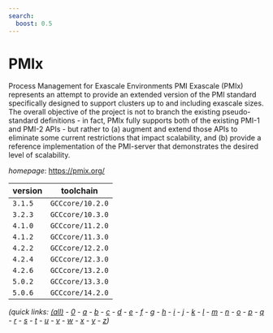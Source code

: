 ```yaml
---
search:
  boost: 0.5
---
```

# PMIx

Process Management for Exascale Environments PMI Exascale (PMIx) represents an attempt to provide an extended version of the PMI standard specifically designed to support clusters up to and including exascale sizes. The overall objective of the project is not to branch the existing pseudo-standard definitions - in fact, PMIx fully supports both of the existing PMI-1 and PMI-2 APIs - but rather to (a) augment and extend those APIs to eliminate some current restrictions that impact scalability, and (b) provide a reference implementation of the PMI-server that demonstrates the desired level of scalability.

*homepage*: <https://pmix.org/>

version | toolchain
--------|----------
``3.1.5`` | ``GCCcore/10.2.0``
``3.2.3`` | ``GCCcore/10.3.0``
``4.1.0`` | ``GCCcore/11.2.0``
``4.1.2`` | ``GCCcore/11.3.0``
``4.2.2`` | ``GCCcore/12.2.0``
``4.2.4`` | ``GCCcore/12.3.0``
``4.2.6`` | ``GCCcore/13.2.0``
``5.0.2`` | ``GCCcore/13.3.0``
``5.0.6`` | ``GCCcore/14.2.0``


*(quick links: [(all)](../index.md) - [0](../0/index.md) - [a](../a/index.md) - [b](../b/index.md) - [c](../c/index.md) - [d](../d/index.md) - [e](../e/index.md) - [f](../f/index.md) - [g](../g/index.md) - [h](../h/index.md) - [i](../i/index.md) - [j](../j/index.md) - [k](../k/index.md) - [l](../l/index.md) - [m](../m/index.md) - [n](../n/index.md) - [o](../o/index.md) - [p](../p/index.md) - [q](../q/index.md) - [r](../r/index.md) - [s](../s/index.md) - [t](../t/index.md) - [u](../u/index.md) - [v](../v/index.md) - [w](../w/index.md) - [x](../x/index.md) - [y](../y/index.md) - [z](../z/index.md))*

